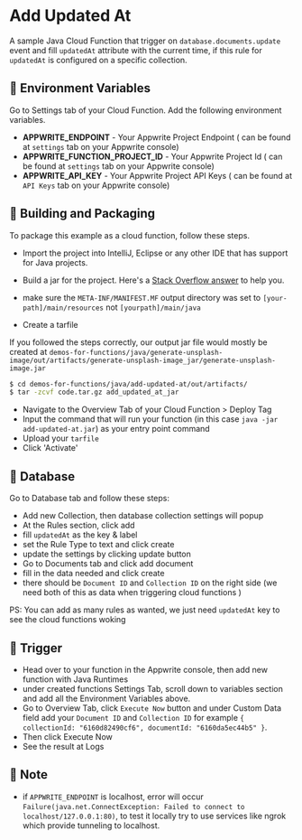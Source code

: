 # Add Updated At

A sample Java Cloud Function that trigger on `database.documents.update` event and fill `updatedAt` attribute with the current time, if this rule for `updatedAt` is configured on a specific collection.


## 📝 Environment Variables

Go to Settings tab of your Cloud Function. Add the following environment variables.

- **APPWRITE_ENDPOINT** - Your Appwrite Project Endpoint ( can be found at `settings` tab on your Appwrite console)
- **APPWRITE_FUNCTION_PROJECT_ID** - Your Appwrite Project Id ( can be found at `settings` tab on your Appwrite console)
- **APPWRITE_API_KEY** - Your Appwrite Project API Keys ( can be found at `API Keys` tab on your Appwrite console)

## 🚀 Building and Packaging

To package this example as a cloud function, follow these steps.

- Import the project into IntelliJ, Eclipse or any other IDE that has support for Java projects.

- Build a jar for the project. Here's a [Stack Overflow answer](https://stackoverflow.com/questions/1082580/how-to-build-jars-from-intellij-properly) to help you.

- make sure the `META-INF/MANIFEST.MF` output directory was set to `[your-path]/main/resources` not `[yourpath]/main/java   `

- Create a tarfile

If you followed the steps correctly, our output jar file would mostly be created at `demos-for-functions/java/generate-unsplash-image/out/artifacts/generate-unsplash-image_jar/generate-unsplash-image.jar`

```bash
$ cd demos-for-functions/java/add-updated-at/out/artifacts/
$ tar -zcvf code.tar.gz add_updated_at_jar
```

- Navigate to the Overview Tab of your Cloud Function > Deploy Tag
- Input the command that will run your function (in this case `java -jar add-updated-at.jar`) as your entry point command
- Upload your `tarfile`
- Click 'Activate'

## 💽 Database

Go to Database tab and follow these steps:

- Add new Collection, then database collection settings will popup
- At the Rules section, click add 
- fill `updatedAt` as the key & label
- set the Rule Type to text and click create
- update the settings by clicking update button
- Go to Documents tab and click add document
- fill in the data needed and click create
- there should be `Document ID` and `Collection ID` on the right side (we need both of this as data when triggering cloud functions )

PS: You can add as many rules as wanted, we just need `updatedAt` key to see the cloud functions woking


## 🎯 Trigger

- Head over to your function in the Appwrite console, then add new function with Java Runtimes
- under created functions Settings Tab, scroll down to variables section and add all the Environment Variables above.
- Go to Overview Tab, click `Execute Now` button and under Custom Data field add your `Document ID` and `Collection ID` for example `{ collectionId: "6160d82490cf6", documentId: "6160da5ec44b5" }`.
- Then click Execute Now
- See the result at Logs

## 📓 Note

- if `APPWRITE_ENDPOINT` is localhost, error will occur `Failure(java.net.ConnectException: Failed to connect to localhost/127.0.0.1:80)`, to test it locally try to use services like ngrok which provide tunneling to localhost. 